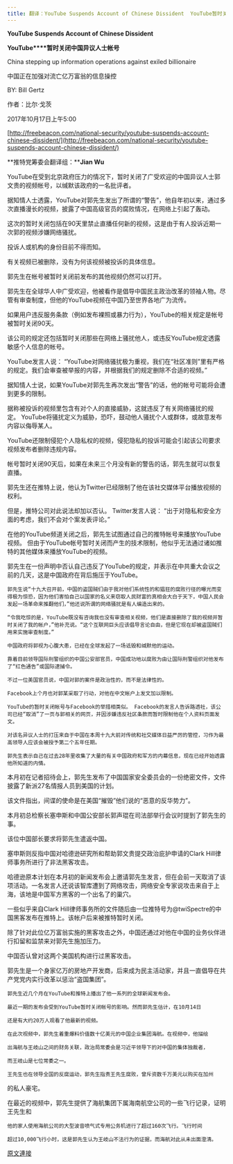 ```yaml
---
title: 翻译：YouTube Suspends Account of Chinese Dissident  YouTube暂时关闭中国异议人士帐号
---
```


**YouTube Suspends Account of Chinese Dissident**


**YouTube****暂时关闭中国异议人士帐号**



China stepping up information operations against exiled billionaire



中国正在加强对流亡亿万富翁的信息操控



BY: Bill Gertz



作者：比尔·戈茨



2017年10月17日上午5:00



[http://freebeacon.com/national-security/youtube-suspends-account-chinese-dissident/](http://freebeacon.com/national-security/youtube-suspends-account-chinese-dissident/)






**推特党筹委会翻译组：****Jian Wu**














YouTube在受到北京政府压力的情况下，暂时关闭了广受欢迎的中国异议人士郭文贵的视频帐号，以缄默该政府的一名批评者。








据知情人士透露，YouTube对郭先生发出了所谓的“警告”，他自年初以来，通过多次直播漫长的视频，披露了中国高级官员的腐败情况，在网络上引起了轰动。








这次的暂时关闭包括在90天里禁止直播任何新的视频，这是由于有人投诉近期一次郭的视频涉嫌网络骚扰。








投诉人或机构的身份目前不得而知。








有关视频已被删除，没有为何该视频被投诉的具体信息。








郭先生在帐号被暂时关闭前发布的其他视频仍然可以打开。








郭先生在全球华人中广受欢迎，他被看作是倡导中国民主政治改革的领袖人物。尽管有审查制度，但他的YouTube视频在中国乃至世界各地广为流传。








如果用户违反服务条款（例如发布裸照或暴力行为），YouTube的相关规定是帐号被暂时关闭90天。








该公司的规定还包括暂时关闭那些在网络上骚扰他人，或违反YouTube规定透露敏感个人信息的帐号。








YouTube发言人说： “YouTube对网络骚扰极为重视，我们在“社区准则”里有严格的规定。我们会审查被举报的内容，并根据我们的规定删除不合适的视频。”








据知情人士说，如果YouTube对郭先生再次发出“警告”的话，他的帐号可能将会遭到更多的限制。 








据称被投诉的视频里包含有对个人的直接威胁，这就违反了有关网络骚扰的规定。 YouTube将骚扰定义为威胁，恐吓，鼓动他人骚扰个人或群体，或故意发布内容以侮辱某人。








YouTube还限制侵犯个人隐私权的视频，侵犯隐私的投诉可能会引起该公司要求视频发布者删除违规内容。








帐号暂时关闭90天后，如果在未来三个月没有新的警告的话，郭先生就可以恢复直播。








郭先生还在推特上说，他认为Twitter已经限制了他在该社交媒体平台播放视频的权利。








但是，推特公司对此说法却加以否认。 Twitter发言人说： “出于对隐私和安全方面的考虑，我们不会对个案发表评论。”








在他的YouTube频道关闭之后，郭先生试图通过自己的推特帐号来播放YouTube视频。 但由于YouTube帐号暂时关闭而产生的技术限制，他似乎无法通过诸如推特的其他媒体来播放YouTube的视频。








郭先生在一份声明中否认自己违反了YouTube的规定，并表示在中共重大会议之前的几天，这是中国政府在背后施压于YouTube。








```
郭先生说“十九大召开前，中国的盗国贼们由于我对他们系统性的和猖狂的腐败行径的曝光而变得极为惊恐，因为他们害怕自己以国家的名义来窃取人民财富的真相会大白于天下，中国人民会发起一场革命来推翻他们，”他还说所谓的网络骚扰是有人编造出来的。
```



```
“令我吃惊的是，YouTube既没有咨询我也没有审查相关视频，他们是直接删除了我的视频并暂时关闭了我的帐户，”他补充说。“这个互联网巨头应该倡导言论自由，但是它现在却被盗国贼们用来实施审查制度。”
```



```
中国政府将郭视为心腹大患，已经在全球发起了一场诋毁和缄默他的运动。
```



```
靠着目前领导国际刑警组织的中国公安部官员，中国成功地以腐败为由让国际刑警组织对他发布了“红色通告”或国际逮捕令。
```



```
不过一位美国官员说，中国对郭的案件是政治性的，而不是法律性的。
```



```
Facebook上个月也对郭某采取了行动，对他在中文帐户上发文加以限制。
```



```
YouTube的暂时关闭帐号与Facebook的举措相类似。 Facebook的发言人告诉路透社，该公司已经“取消”了一页与郭相关的网页，并因涉嫌违反社区条款而暂时限制他在个人资料页面发文。
```



```
对该名异议人士的打压来自于中国在本周十九大前对传统和社交媒体日益严厉的管控，习作为最高领导人应该会被授予第二个五年任期。
```



```
郭先生表示自己在过去28年里收集了大量的有关中国政府和军方的内幕信息，现在已经开始透露他所知道的内情。
```



本月初在记者招待会上，郭先生发布了中国国家安全委员会的一份绝密文件，文件披露了新派27名情报人员到美国的计划。








该文件指出，间谍的使命是在美国“摧毁”他们说的“恶意的反华势力”。








本月初总检察长塞申斯和中国公安部长郭声琨在司法部举行会议时提到了郭先生的事。



该位中国部长要求将郭先生遣返中国。








塞申斯则反指中国对哈德逊研究所和帮助郭文贵提交政治庇护申请的Clark Hill律师事务所进行了非法黑客攻击。








哈德逊原本计划在本月初的新闻发布会上邀请郭先生发言，但在会前一天取消了该项活动。一名发言人还说该智库遭到了网络攻击，网络安全专家说攻击来自于上海，该地是中国军方黑客的一个出名了的巢穴。








一些似乎来自Clark Hill律师事务所的文件随后由一位推特号为@twiSpectre的中国黑客发布在推特上。该帐户后来被推特暂时关闭。








除了针对此位亿万富翁实施的黑客攻击之外，中国还通过对他在中国的业务伙伴进行扣留和监禁来对郭先生施加压力。








中国否认曾对这两个美国机构进行过黑客攻击。








郭先生是一个身家亿万的房地产开发商，后来成为民主活动家，并且一直倡导在共产党党内实行改革以惩治“盗国集团”。








```
郭先生近几个月在YouTube和推特上播出了他一系列的全球新闻发布会。
```



```
最近一期的发布会受到YouTube暂时关闭帐号的影响。然而郭先生估计，在10月14日
```



```
还是有大约20万人观看了他最新的视频。
```



```
在此次视频中，郭先生着重爆料价值数十亿美元的中国企业集团海航。在视频中，他描绘
```



```
出海航与王岐山之间的财务关联，政治局常委会是习近平领导下的对中国的集体独裁者，
```



```
而王岐山是七位常委之一。
```



```
王先生也在领导全国的反腐运动，郭先生指责王先生腐败，曾斥资数千万美元以购买在加州
```





的私人豪宅。




在最近的视频中，郭先生提供了海航集团下属海南航空公司的一些飞行记录，证明王先生和


```
他的家人使用海航公司的大型波音喷气式专用公务机进行了超过160次飞行。飞行时间
```



```
超过10,000飞行小时，这是郭先生认为王岐山不法行为的证据，而海航对此从未出面澄清。
```

[原文連接](http://littleantvoice.blogspot.com/2018/04/youtube-suspends-account-of-chinese.html)